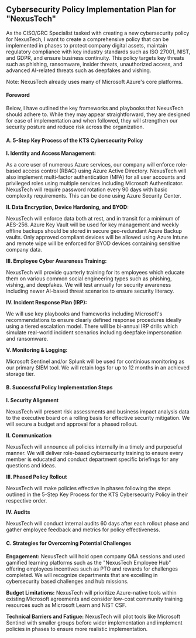 ## Cybersecurity Policy Implementation Plan for "NexusTech"

As the CISO/GRC Specialist tasked with creating a new cybersecurity policy for NexusTech, I want to create a comprehensive policy that can be implemented in phases to protect company digital assets, maintain regulatory compliance with key industry standards such as ISO 27001, NIST, and GDPR, and ensure business continuity. This policy targets key threats such as phishing, ransomware, insider threats, unauthorized access, and advanced AI-related threats such as deepfakes and vishing. 

Note: NexusTech already uses many of Microsoft Azure's core platforms.

#### Foreword

Below, I have outlined the key frameworks and playbooks that NexusTech should adhere to. While they may appear straightforward, they are designed for ease of implementation and when followed, they will strengthen our security posture and reduce risk across the organization. 

#### A. 5-Step Key Process of the KTS Cybersecurity Policy

**I. Identity and Access Management:**

As a core user of numerous Azure services, our company will enforce role-based access control (RBAC) using Azure Active Directory. NexusTech will also implement multi-factor authentication (MFA) for all user accounts and privileged roles using multiple services including Microsoft Authenticator. NexusTech will require password rotation every 90 days with basic complexity requirements. This can be done using Azure Security Center.

**II. Data Encryption, Device Hardening, and BYOD:**

NexusTech will enforce data both at rest, and in transit for a minimum of AES-256. Azure Key Vault will be used for key management and weekly offline backups should be stored in secure geo-redundant Azure Backup vaults. Only approved compliant devices will be allowed using Azure Intune and remote wipe will be enforced for BYOD devices containing sensitive company data. 

**III. Employee Cyber Awareness Training:**

NexusTech will provide quarterly training for its employees which educate them on various common social engineering types such as phishing, vishing, and deepfakes. We will test annually for security awareness including newer AI-based threat scenarios to ensure security literacy. 

**IV. Incident Response Plan (IRP):**

We will use key playbooks and frameworks including Microsoft's recommendations to ensure clearly defined response procedures ideally using a tiered escalation model. There will be bi-annual IRP drills which simulate real-world incident scenarios including deepfake impersonation and ransomware. 

**V. Monitoring \& Logging:**

Microsoft Sentinel and/or Splunk will be used for continious monitoring as our primary SIEM tool. We will retain logs for up to 12 months in an achieved storage tier. 

#### B. Successful Policy Implementation Steps

**I. Security Alignment**

NexusTech will present risk assessments and business impact analysis data to the executive board on a rolling basis for effective security mitigation. We will secure a budget and approval for a phased rollout. 

**II. Communication**

NexusTech will announce all policies internally in a timely and purposeful manner. We will deliver role-based cybersecurity training to ensure every member is educated and conduct department specific briefings for any questions and ideas. 

**III. Phased Policy Rollout**

NexusTech will make policies effective in phases following the steps outlined in the 5-Step Key Process for the KTS Cybersecurity Policy in their respective order.

**IV. Audits**

NexusTech will conduct internal audits 60 days after each rollout phase and gather employee feedback and metrics for policy effectiveness. 

#### C. Strategies for Overcoming Potential Challenges

**Engagement:** NexusTech will hold open company Q\&A sessions and used gamified learning platforms such as the "NexusTech Employee Hub" offering employees incentives such as PTO and rewards for challenges completed. We will recognize departments that are excelling in cybersecurity based challenges and hub missions. 

**Budget Limitations:** NexusTech will prioritize Azure-native tools within existing Microsoft agreements and consider low-cost community training resources such as Microsoft Learn and NIST CSF. 

**Technical Barriers and Fatigue:** NexusTech will pilot tools like Microsoft Sentinel with smaller groups before wider implementation and implement policies in phases to ensure more realistic implementation. 





